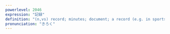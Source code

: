 ```yaml
---
powerlevel: 2046
expression: "記録"
definition: "(n,vs) record; minutes; document; a record (e.g. in sports); results; score; to record; to document; to set a record (e.g. in sports); to show a result; to reach a value; (P)"
pronunciation: "きろく"
---
```

